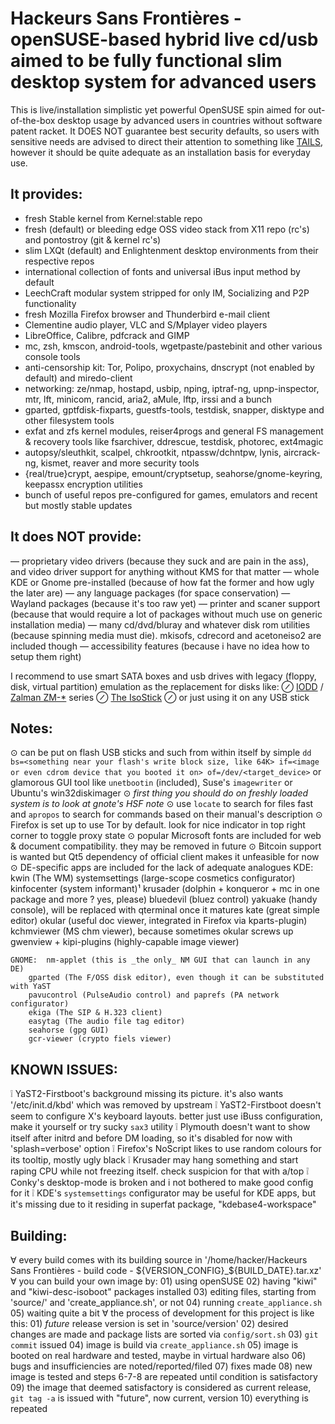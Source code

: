 ﻿Hackeurs Sans Frontières - openSUSE-based hybrid live cd/usb aimed to be fully functional slim desktop system for advanced users
================================================================================================================================

This is live/installation simplistic yet powerful OpenSUSE spin aimed for out-of-the-box desktop usage by advanced users in countries without software patent racket.
It DOES NOT guarantee best security defaults, so users with sensitive needs are advised to direct their attention to something like [TAILS](https://tails.boum.org), however it should be quite adequate as an installation basis for everyday use.

It provides:
------------
* fresh Stable kernel from Kernel:stable repo
* fresh (default) or bleeding edge OSS video stack from X11 repo (rc's) and pontostroy (git & kernel rc's)
* slim LXQt (default) and Enlightenment desktop environments from their respective repos
* international collection of fonts and universal iBus input method by default
* LeechCraft modular system stripped for only IM, Socializing and P2P functionality
* fresh Mozilla Firefox browser and Thunderbird e-mail client
* Clementine audio player, VLC and S/Mplayer video players
* LibreOffice, Calibre, pdfcrack and GIMP
* mc, zsh, kmscon, android-tools, wgetpaste/pastebinit and other various console tools
* anti-censorship kit: Tor, Polipo, proxychains, dnscrypt (not enabled by default) and miredo-client
* networking: ze/nmap, hostapd, usbip, nping, iptraf-ng, upnp-inspector, mtr, lft, minicom, rancid, aria2, aMule, lftp, irssi and a bunch
* gparted, gptfdisk-fixparts, guestfs-tools, testdisk, snapper, disktype and other filesystem tools
* exfat and zfs kernel modules, reiser4progs and general FS management & recovery tools like fsarchiver, ddrescue, testdisk, photorec, ext4magic
* autopsy/sleuthkit, scalpel, chkrootkit, ntpassw/dchntpw, lynis, aircrack-ng, kismet, reaver and more security tools
* {real/true}crypt, aespipe, emount/cryptsetup, seahorse/gnome-keyring, keepassx encryption utilities
* bunch of useful repos pre-configured for games, emulators and recent but mostly stable updates

It does NOT provide:
--------------------
— proprietary video drivers (because they suck and are pain in the ass), and video driver support for anything without KMS for that matter
— whole KDE or Gnome pre-installed (because of how fat the former and how ugly the later are)
— any language packages (for space conservation)
— Wayland packages (because it's too raw yet)
— printer and scaner support (because that would require a lot of packages without much use on generic installation media)
— many cd/dvd/bluray and whatever disk rom utilities (because spinning media must die). mkisofs, cdrecord and acetoneiso2 are included though
— accessibility features (because i have no idea how to setup them right)

I recommend to use smart SATA boxes and usb drives with legacy (floppy, disk, virtual partition) emulation as the replacement for disks like:
⊘ [IODD](www.iodd.co.kr) / [Zalman ZM-*](www.zalman.com/global/product/CategorySecond_Pic.php) series
⊘ [The IsoStick](isostick.com)
⊘ or just using it on any USB stick

Notes:
------
⊙ can be put on flash USB sticks and such from within itself by
	simple `dd bs=<something near your flash's write block size, like 64K> if=<image or even cdrom device that you booted it on> of=/dev/<target_device>`
	or glamorous GUI tool like `unetbootin` (included), Suse's `imagewriter` or Ubuntu's win32diskimager
⊙ *first thing you should do on freshly loaded system is to look at gnote's HSF note*
⊙ use `locate` to search for files fast and `apropos` to search for commands based on their manual's description
⊙ Firefox is set up to use Tor by default. look for nice indicator in top right corner to toggle proxy state
⊙ popular Microsoft fonts are included for web & document compatibility. they may be removed in future
⊙ Bitcoin support is wanted but Qt5 dependency of official client makes it unfeasible for now
⊙ DE-specific apps are included for the lack of adequate analogues
	KDE: 	kwin (The WM)
		systemsettings (large-scope cosmetics configurator)
		kinfocenter (system informant)¹
		krusader (dolphin + konqueror + mc in one package and more ? yes, please)
		bluedevil (bluez control)
		yakuake (handy console), will be replaced with qterminal once it matures
		kate (great simple editor)
		okular (useful doc viewer, integrated in Firefox via kparts-plugin)
		kchmviewer (MS chm viewer), because sometimes okular screws up
		gwenview + kipi-plugins (highly-capable image viewer)

	GNOME: 	nm-applet (this is _the only_ NM GUI that can launch in any DE)
		gparted (The F/OSS disk editor), even though it can be substituted with YaST
		pavucontrol (PulseAudio control) and paprefs (PA network configurator)
		ekiga (The SIP & H.323 client)
		easytag (The audio file tag editor)
		seahorse (gpg GUI)
		gcr-viewer (crypto fiels viewer)

KNOWN ISSUES:
-------------
❕ YaST2-Firstboot's background missing its picture. it's also wants '/etc/init.d/kbd' which was removed by upstream
❕ YaST2-Firstboot doesn't seem to configure X's keyboard layouts. better just use iBuss configuration, make it yourself or try sucky `sax3` utility
❕ Plymouth doesn't want to show itself after initrd and before DM loading, so it's disabled for now with 'splash=verbose' option
❕ Firefox's NoScript likes to use random colours for its tooltip, mostly ugly black
❕ Krusader may hang something and start raping CPU while not freezing itself. check suspicion for that with a/top
❕ Conky's desktop-mode is broken and i not bothered to make good config for it
❕ KDE's `systemsettings` configurator may be useful for KDE apps, but it's missing due to it residing in superfat package, "kdebase4-workspace"

Building:
---------
∀ every build comes with its building source in '/home/hacker/Hackeurs Sans Frontières - build code - ${VERSION_CONFIG}_${BUILD_DATE}.tar.xz'
∀ you can build your own image by:
	01) using openSUSE
	02) having "kiwi" and "kiwi-desc-isoboot" packages installed
	03) editing files, starting from 'source/' and 'create_appliance.sh', or not
	04) running `create_appliance.sh`
	05) waiting quite a bit
∀ the process of development for this project is like this:
	01) _future_ release version is set in 'source/version'
	02) desired changes are made and package lists are sorted via `config/sort.sh`
	03) `git commit` issued
	04) image is build via `create_appliance.sh`
	05) image is booted on real hardware and tested, maybe in virtual hardware also
	06) bugs and insufficiencies are noted/reported/filed
	07) fixes made
	08) new image is tested and steps 6-7-8 are repeated until condition is satisfactory
	09) the image that deemed satisfactory is considered as current release, `git tag -a` is issued with "future", now current, version
	10) everything is repeated
